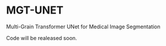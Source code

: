 # MGT-UNET
Multi-Grain Transformer UNet for Medical Image Segmentation

Code will be realeased soon.

